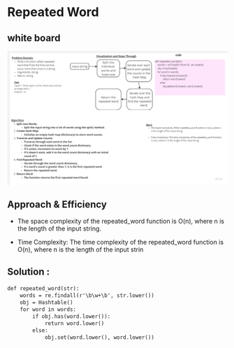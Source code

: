 <!-- Description of the challenge -->
# Repeated Word  

## white board 
![](./repeatedword.jpg)
## Approach & Efficiency

- The space complexity of the repeated_word function is O(n), where n is the length of the input string.

- Time Complexity: The time complexity of the repeated_word function is O(n), where n is the length of the input strin

## Solution : 
```
def repeated_word(str):
    words = re.findall(r'\b\w+\b', str.lower())
    obj = Hashtable()
    for word in words:
        if obj.has(word.lower()):
            return word.lower()
        else:
            obj.set(word.lower(), word.lower())
```
